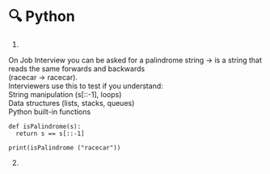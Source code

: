 # 🔍 Python

1)
On Job Interview you can be asked for a palindrome string -> is a string that reads the same forwards and backwards <br>
(racecar -> racecar). <br>
Interviewers use this to test if you understand: <br>
String manipulation (s[::-1], loops) <br>
Data structures (lists, stacks, queues) <br>
Python built-in functions <br>


```
def isPalindrome(s):
  return s == s[::-1]

print(isPalindrome ("racecar"))
```

2)
